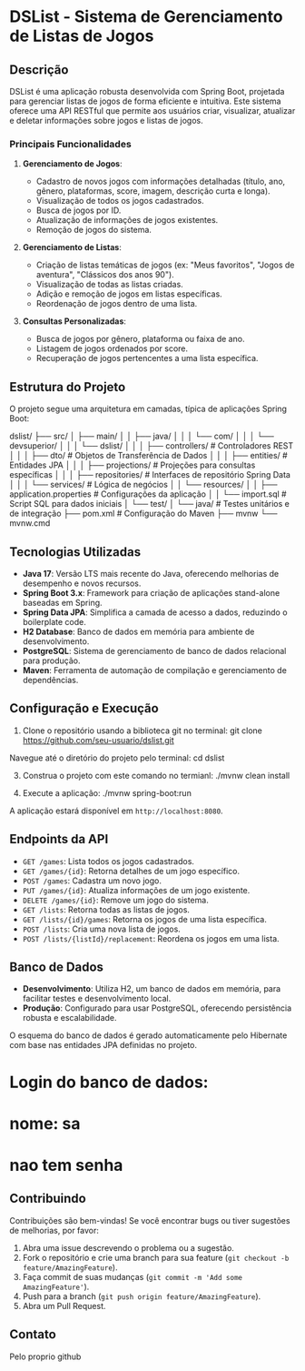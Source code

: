 # DSList - Sistema de Gerenciamento de Listas de Jogos

## Descrição

DSList é uma aplicação robusta desenvolvida com Spring Boot, projetada para gerenciar listas de jogos de forma eficiente e intuitiva. Este sistema oferece uma API RESTful que permite aos usuários criar, visualizar, atualizar e deletar informações sobre jogos e listas de jogos.

### Principais Funcionalidades

1. **Gerenciamento de Jogos**: 
   - Cadastro de novos jogos com informações detalhadas (título, ano, gênero, plataformas, score, imagem, descrição curta e longa).
   - Visualização de todos os jogos cadastrados.
   - Busca de jogos por ID.
   - Atualização de informações de jogos existentes.
   - Remoção de jogos do sistema.

2. **Gerenciamento de Listas**:
   - Criação de listas temáticas de jogos (ex: "Meus favoritos", "Jogos de aventura", "Clássicos dos anos 90").
   - Visualização de todas as listas criadas.
   - Adição e remoção de jogos em listas específicas.
   - Reordenação de jogos dentro de uma lista.

3. **Consultas Personalizadas**:
   - Busca de jogos por gênero, plataforma ou faixa de ano.
   - Listagem de jogos ordenados por score.
   - Recuperação de jogos pertencentes a uma lista específica.

## Estrutura do Projeto

O projeto segue uma arquitetura em camadas, típica de aplicações Spring Boot:

dslist/
├── src/
│   ├── main/
│   │   ├── java/
│   │   │   └── com/
│   │   │       └── devsuperior/
│   │   │           └── dslist/
│   │   │               ├── controllers/    # Controladores REST
│   │   │               ├── dto/            # Objetos de Transferência de Dados
│   │   │               ├── entities/       # Entidades JPA
│   │   │               ├── projections/    # Projeções para consultas específicas
│   │   │               ├── repositories/   # Interfaces de repositório Spring Data
│   │   │               └── services/       # Lógica de negócios
│   │   └── resources/
│   │       ├── application.properties      # Configurações da aplicação
│   │       └── import.sql                  # Script SQL para dados iniciais
│   └── test/
│       └── java/                           # Testes unitários e de integração
├── pom.xml                                 # Configuração do Maven
├── mvnw
└── mvnw.cmd

## Tecnologias Utilizadas

- **Java 17**: Versão LTS mais recente do Java, oferecendo melhorias de desempenho e novos recursos.
- **Spring Boot 3.x**: Framework para criação de aplicações stand-alone baseadas em Spring.
- **Spring Data JPA**: Simplifica a camada de acesso a dados, reduzindo o boilerplate code.
- **H2 Database**: Banco de dados em memória para ambiente de desenvolvimento.
- **PostgreSQL**: Sistema de gerenciamento de banco de dados relacional para produção.
- **Maven**: Ferramenta de automação de compilação e gerenciamento de dependências.

## Configuração e Execução

1. Clone o repositório usando a biblioteca git no terminal:
git clone https://github.com/seu-usuario/dslist.git

 Navegue até o diretório do projeto pelo terminal:
   cd dslist

3. Construa o projeto com este comando no termianl:
   ./mvnw clean install

4. Execute a aplicação:
   ./mvnw spring-boot:run

A aplicação estará disponível em `http://localhost:8080`.

## Endpoints da API

- `GET /games`: Lista todos os jogos cadastrados.
- `GET /games/{id}`: Retorna detalhes de um jogo específico.
- `POST /games`: Cadastra um novo jogo.
- `PUT /games/{id}`: Atualiza informações de um jogo existente.
- `DELETE /games/{id}`: Remove um jogo do sistema.
- `GET /lists`: Retorna todas as listas de jogos.
- `GET /lists/{id}/games`: Retorna os jogos de uma lista específica.
- `POST /lists`: Cria uma nova lista de jogos.
- `POST /lists/{listId}/replacement`: Reordena os jogos em uma lista.

## Banco de Dados

- **Desenvolvimento**: Utiliza H2, um banco de dados em memória, para facilitar testes e desenvolvimento local.
- **Produção**: Configurado para usar PostgreSQL, oferecendo persistência robusta e escalabilidade.

O esquema do banco de dados é gerado automaticamente pelo Hibernate com base nas entidades JPA definidas no projeto.

# Login do banco de dados:
# nome: sa
# nao tem senha


## Contribuindo

Contribuições são bem-vindas! Se você encontrar bugs ou tiver sugestões de melhorias, por favor:

1. Abra uma issue descrevendo o problema ou a sugestão.
2. Fork o repositório e crie uma branch para sua feature (`git checkout -b feature/AmazingFeature`).
3. Faça commit de suas mudanças (`git commit -m 'Add some AmazingFeature'`).
4. Push para a branch (`git push origin feature/AmazingFeature`).
5. Abra um Pull Request.

## Contato
Pelo proprio github
